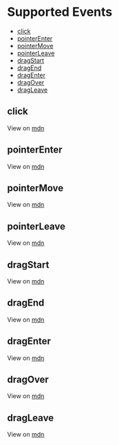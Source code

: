 # Supported Events

* [click](#click)
* [pointerEnter](#pointerEnter)
* [pointerMove](#pointerMove)
* [pointerLeave](#pointerLeave)
* [dragStart](#dragStart)
* [dragEnd](#dragEnd)
* [dragEnter](#dragEnter)
* [dragOver](#dragOver)
* [dragLeave](#dragLeave)

## click
View on [mdn](https://developer.mozilla.org/en-US/docs/Web/Events/click)

## pointerEnter
View on [mdn](https://developer.mozilla.org/en-US/docs/Web/Events/pointerEnter)

## pointerMove
View on [mdn](https://developer.mozilla.org/en-US/docs/Web/Events/pointerMove)

## pointerLeave
View on [mdn](https://developer.mozilla.org/en-US/docs/Web/Events/pointerLeave)

## dragStart
View on [mdn](https://developer.mozilla.org/en-US/docs/Web/Events/dragStart)

## dragEnd
View on [mdn](https://developer.mozilla.org/en-US/docs/Web/Events/dragEnd)

## dragEnter
View on [mdn](https://developer.mozilla.org/en-US/docs/Web/Events/dragEnter)

## dragOver
View on [mdn](https://developer.mozilla.org/en-US/docs/Web/Events/dragOver)

## dragLeave
View on [mdn](https://developer.mozilla.org/en-US/docs/Web/Events/dragLeave)
